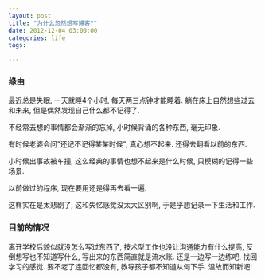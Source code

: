 ```yaml
---
layout: post
title: "为什么忽然想写博客?"
date: 2012-12-04 03:00:00
categories: life
tags: 

---
```


### 缘由

最近总是失眠, 一天就睡4个小时, 每天两三点钟才能睡着. 躺在床上自然想些过去和未来, 但是偶然发现自己什么都不记得了.

不经常去想的事情都会渐渐的忘掉, 小时候背诵的各种东西, 毫无印象. 

有时候老婆会问"还记不记得某某时候", 真心想不起来. 还得去翻看以前的东西.

小时候出事故被车撞, 这么经典的事情也想不起来是什么时候, 只模糊的记得一些场景.

以前做过的程序, 现在要用还是得再去看一遍.

这样实在是太悲剧了, 这和失忆感觉没太大区别啊, 于是乎想记录一下生活和工作.


### 目前的情况

离开学校后貌似就没怎么写过东西了, 技术型工作也没让沟通能力有什么提高, 反倒想写也不知道写什么, 写出来的东西简直就是流水账. 还是一边写一边练吧, 找回学习的感觉. 要不老了连回忆都没有, 教导孩子都不知道从何下手. 温故而知新吧!
